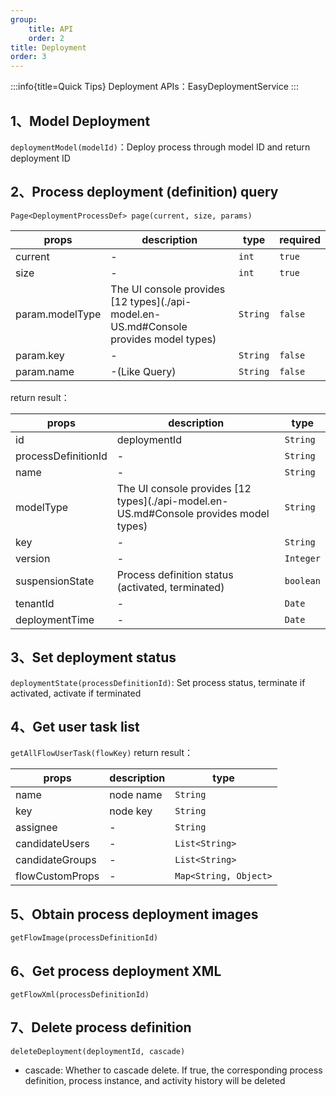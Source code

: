 ```yaml
---
group:
    title: API
    order: 2
title: Deployment
order: 3
---
```

:::info{title=Quick Tips}
Deployment APIs：EasyDeploymentService
:::

## 1、Model Deployment
`deploymentModel(modelId)`：Deploy process through model ID and return deployment ID

## 2、Process deployment (definition) query
`Page<DeploymentProcessDef> page(current, size, params)`

|     props      | description                                                                           | type        | required |
|-----------------|---------------------------------------------------------------------------------------|----------|-----|
| current         | -                                                                                     | `int`    | `true`   |
| size            | -                                                                                     | `int` | `true`   |
| param.modelType | The UI console provides [12 types](./api-model.en-US.md#Console provides model types) | `String` | `false`   |
| param.key       | -                                                                                     | `String` | `false`   |
| param.name      | -(Like Query)                                                                         | `String` | `false`   |

return result：

|     props      | description                                                                           | type        |
|--------------|---------------------------------------------------------------------------------------|----------|
| id | deploymentId                                                                          | `String` |
| processDefinitionId | -                                                                                     | `String` |
| name | -                                                                                     | `String` |
| modelType | The UI console provides [12 types](./api-model.en-US.md#Console provides model types) | `String` |
| key | -                                                                                     | `String` |
| version | -                                                                                     | `Integer`   |
| suspensionState | Process definition status (activated, terminated)                                     | `boolean` |
| tenantId | -                                                                                     | `Date` |
| deploymentTime | -                                                                                     | `Date` |

## 3、Set deployment status
`deploymentState(processDefinitionId)`: Set process status, terminate if activated, activate if terminated

## 4、Get user task list
`getAllFlowUserTask(flowKey)`
return result：

|     props      | description | type        |
|--------------|-------------|----------------|
| name | node name   | `String`       |
| key | node key    | `String`       |
| assignee | -           | `String`       |
| candidateUsers | -           | `List<String>` |
| candidateGroups | -           | `List<String>`      |
| flowCustomProps | -           | `Map<String, Object>`         |

## 5、Obtain process deployment images
`getFlowImage(processDefinitionId)`

## 6、Get process deployment XML
`getFlowXml(processDefinitionId)`

## 7、Delete process definition
`deleteDeployment(deploymentId, cascade)`
- cascade: Whether to cascade delete. If true, the corresponding process definition, process instance, and activity history will be deleted
